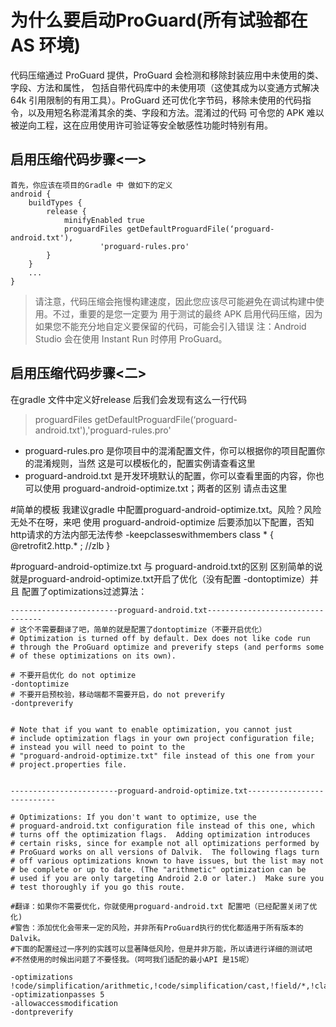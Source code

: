 # 为什么要启动ProGuard(所有试验都在AS 环境)
代码压缩通过 ProGuard 提供，ProGuard 会检测和移除封装应用中未使用的类、字段、方法和属性，
包括自带代码库中的未使用项（这使其成为以变通方式解决 64k 引用限制的有用工具）。ProGuard
还可优化字节码，移除未使用的代码指令，以及用短名称混淆其余的类、字段和方法。混淆过的代码
可令您的 APK 难以被逆向工程，这在应用使用许可验证等安全敏感性功能时特别有用。

## 启用压缩代码步骤<一>
```
首先，你应该在项目的Gradle 中 做如下的定义
android {
    buildTypes {
        release {
            minifyEnabled true
            proguardFiles getDefaultProguardFile(‘proguard-android.txt'),
                    'proguard-rules.pro'
        }
    }
    ...
}
```

>请注意，代码压缩会拖慢构建速度，因此您应该尽可能避免在调试构建中使用。不过，重要的是您一定要为
>用于测试的最终 APK 启用代码压缩，因为如果您不能充分地自定义要保留的代码，可能会引入错误
>注：Android Studio 会在使用 Instant Run 时停用 ProGuard。

## 启用压缩代码步骤<二>
在gradle 文件中定义好release 后我们会发现有这么一行代码
>proguardFiles getDefaultProguardFile(‘proguard-android.txt'),'proguard-rules.pro'

* proguard-rules.pro 是你项目中的混淆配置文件，你可以根据你的项目配置你的混淆规则，当然
  这是可以模板化的，配置实例请查看这里
* proguard-android.txt 是开发环境默认的配置，你可以查看里面的内容，你也可以使用
    proguard-android-optimize.txt；两者的区别 请点击这里

#简单的模板
  我建议gradle 中配置proguard-android-optimize.txt。风险？风险无处不在呀，来吧
  使用 proguard-android-optimize 后要添加以下配置，否知http请求的方法内部无法传参
  -keepclasseswithmembers class * {
      @retrofit2.http.* <methods>;  //zlb
  }
  

#proguard-android-optimize.txt 与 proguard-android.txt的区别
  区别简单的说就是proguard-android-optimize.txt开启了优化（没有配置 -dontoptimize）并且
  配置了optimizations过滤算法：
 ```
------------------------proguard-android.txt---------------------------------
# 这个不需要翻译了吧，简单的就是配置了dontoptimize（不要开启优化）
# Optimization is turned off by default. Dex does not like code run
# through the ProGuard optimize and preverify steps (and performs some
# of these optimizations on its own).

# 不要开启优化 do not optimize
-dontoptimize
# 不要开启预校验，移动端都不需要开启，do not preverify
-dontpreverify


# Note that if you want to enable optimization, you cannot just
# include optimization flags in your own project configuration file;
# instead you will need to point to the
# "proguard-android-optimize.txt" file instead of this one from your
# project.properties file.


------------------------proguard-android-optimize.txt---------------------------

# Optimizations: If you don't want to optimize, use the
# proguard-android.txt configuration file instead of this one, which
# turns off the optimization flags.  Adding optimization introduces
# certain risks, since for example not all optimizations performed by
# ProGuard works on all versions of Dalvik.  The following flags turn
# off various optimizations known to have issues, but the list may not
# be complete or up to date. (The "arithmetic" optimization can be
# used if you are only targeting Android 2.0 or later.)  Make sure you
# test thoroughly if you go this route.

#翻译：如果你不需要优化，你就使用proguard-android.txt 配置吧（已经配置关闭了优化)
#警告：添加优化会带来一定的风险，并非所有ProGuard执行的优化都适用于所有版本的Dalvik。
#下面的配置经过一序列的实践可以显著降低风险，但是并非万能，所以请进行详细的测试吧
#不然使用的时候出问题了不要怪我。（呵呵我们适配的最小API 是15呢）

-optimizations !code/simplification/arithmetic,!code/simplification/cast,!field/*,!class/merging/*
-optimizationpasses 5
-allowaccessmodification
-dontpreverify
 ```

